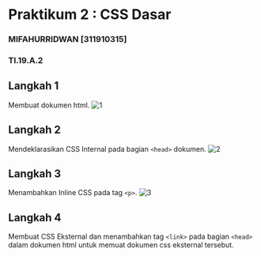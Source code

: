 # Praktikum 2 : CSS Dasar

### MIFAHURRIDWAN [311910315]
### TI.19.A.2

## Langkah 1
Membuat dokumen html.
![1](https://user-images.githubusercontent.com/56618988/115735646-d94bdb00-a3b4-11eb-8d7d-10524e792f8a.jpg)

## Langkah 2
Mendeklarasikan CSS Internal pada bagian `<head>` dokumen.
![2](https://user-images.githubusercontent.com/56618988/115736963-eb7a4900-a3b5-11eb-8203-fbb0ed472805.jpg)

## Langkah 3
Menambahkan Inline CSS pada tag `<p>`.
![3](https://user-images.githubusercontent.com/56618988/115737324-3ac07980-a3b6-11eb-8eda-abbeb8e4a8d7.jpg)

## Langkah 4
Membuat CSS Eksternal dan menambahkan tag `<link>` pada bagian `<head>` dalam dokumen html untuk memuat dokumen css eksternal tersebut.
